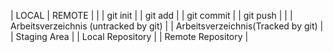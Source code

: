 |   LOCAL   |   REMOTE  |
|   |   git init    |   |   git add |   |   git commit  |   |   git push |  |
|   Arbeitsverzeichnis (untracked by git)   | |   Arbeitsverzeichnis(Tracked by git)    | |   Staging Area    |   |   Local Repository    |   |   Remote Repository   |